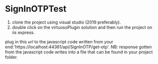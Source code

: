 # SignInOTPTest
1) clone the project using visual studio (2019 preferably).
2) double click on the virtuosoPlugin solution and then run the project on iis express.
 
plug in this url to the javascript code written from your end:'https://localhost:44361/api/SignInOTP/get-otp'. 
NB: response gotten from the javascript code writes into a file that can be found in your project folder. 
